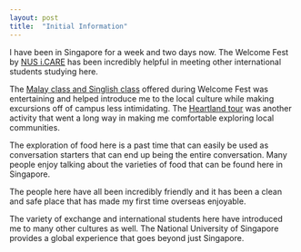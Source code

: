 ```yaml
---
layout: post
title:  "Initial Information"
---
```


I have been in Singapore for a week and two days now. The Welcome Fest by [NUS i.CARE][iCARE] has been incredibly helpful in meeting other international students studying here.

The [Malay class and Singlish class][Language] offered during Welcome Fest was entertaining and helped introduce me to the local culture while making excursions off of campus less intimidating. The [Heartland tour][Heart] was another activity that went a long way in making me comfortable exploring local communities. 

The exploration of food here is a past time that can easily be used as conversation starters that can end up being the entire conversation. Many people enjoy talking about the varieties of food that can be found here in Singapore. 

The people here have all been incredibly friendly and it has been a clean and safe place that has made my first time overseas enjoyable. 

The variety of exchange and international students here have introduced me to many other cultures as well. The National University of Singapore provides a global experience that goes beyond just Singapore. 

[iCARE]: https://www.facebook.com/nus.icare
[Heart]: https://www.facebook.com/media/set/?set=a.652071934830979.1073741843.174419249262919&type=1
[Language]: https://www.facebook.com/media/set/?set=a.652319808139525.1073741845.174419249262919&type=1
